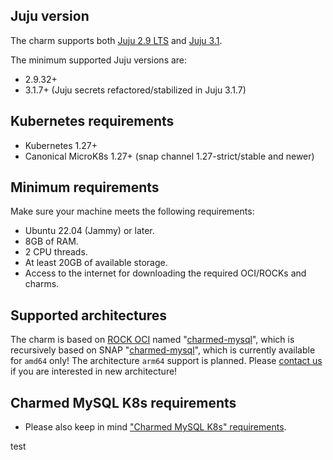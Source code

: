 ## Juju version

The charm supports both [Juju 2.9 LTS](https://github.com/juju/juju/releases) and [Juju 3.1](https://github.com/juju/juju/releases).

The minimum supported Juju versions are:

* 2.9.32+
* 3.1.7+ (Juju secrets refactored/stabilized in Juju 3.1.7)

## Kubernetes requirements

* Kubernetes 1.27+
* Canonical MicroK8s 1.27+ (snap channel 1.27-strict/stable and newer)
## Minimum requirements

Make sure your machine meets the following requirements:
- Ubuntu 22.04 (Jammy) or later.
- 8GB of RAM.
- 2 CPU threads.
- At least 20GB of available storage.
- Access to the internet for downloading the required OCI/ROCKs and charms.

## Supported architectures

The charm is based on [ROCK OCI](https://github.com/canonical/charmed-mysql-rock) named "[charmed-mysql](https://github.com/canonical/charmed-mysql-rock/pkgs/container/charmed-mysql)", which is recursively based on SNAP "[charmed-mysql](https://snapcraft.io/charmed-mysql)", which is currently available for `amd64` only! The architecture `arm64` support is planned. Please [contact us](/t/12177) if you are interested in new architecture!

<a name="mysql-gr-limits"></a>
## Charmed MySQL K8s requirements
* Please also keep in mind ["Charmed MySQL K8s" requirements](https://charmhub.io/mysql-k8s/docs/r-requirements#mysql-gr-limits).

test
